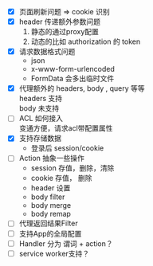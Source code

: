 - [x] 页面刷新问题 => cookie 识别
- [x] header 传递额外参数问题 
  1. 静态的通过proxy配置
  2. 动态的比如 authorization 的 token
- [x] 请求数据格式问题    
  * json
  * x-www-form-urlencoded
  * FormData 会多出临时文件
- [x] 代理额外的 headers, body , query 等等   
    headers 支持   
    body 未支持
- [ ] ACL 如何接入   
    变通方便，请求acl带配置属性
- [x] 支持存储数据 
  - 登录后 session/cookie
- [ ] Action 抽象一些操作
  - session 存值，删除，清除
  - cookie 存值， 删除
  - header 设置
  - body filter
  - body merge
  - body remap
- [ ] 代理返回结果Filter
- [ ] 支持App的全局配置
- [ ] Handler 分为 谓词 + action？
- [ ] service worker支持？
